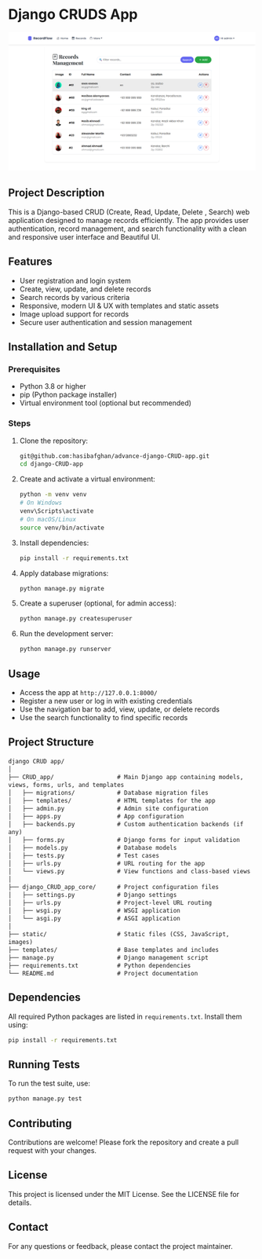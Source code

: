 # Django CRUDS App
![](static/assets/preview.png)

## Project Description
This is a Django-based CRUD (Create, Read, Update, Delete , Search) web application designed to manage records efficiently. The app provides user authentication, record management, and search functionality with a clean and responsive user interface and Beautiful UI.

## Features
- User registration and login system
- Create, view, update, and delete records
- Search records by various criteria
- Responsive, modern UI & UX with templates and static assets
- Image upload support for records
- Secure user authentication and session management

## Installation and Setup

### Prerequisites
- Python 3.8 or higher
- pip (Python package installer)
- Virtual environment tool (optional but recommended)

### Steps
1. Clone the repository:
   ```bash
   git@github.com:hasibafghan/advance-django-CRUD-app.git
   cd django-CRUD-app
   ```

2. Create and activate a virtual environment:
   ```bash
   python -m venv venv
   # On Windows
   venv\Scripts\activate
   # On macOS/Linux
   source venv/bin/activate
   ```

3. Install dependencies:
   ```bash
   pip install -r requirements.txt
   ```

4. Apply database migrations:
   ```bash
   python manage.py migrate
   ```

5. Create a superuser (optional, for admin access):
   ```bash
   python manage.py createsuperuser
   ```

6. Run the development server:
   ```bash
   python manage.py runserver
   ```

## Usage
- Access the app at `http://127.0.0.1:8000/`
- Register a new user or log in with existing credentials
- Use the navigation bar to add, view, update, or delete records
- Use the search functionality to find specific records

## Project Structure
```
django CRUD app/
│
├── CRUD_app/                  # Main Django app containing models, views, forms, urls, and templates
│   ├── migrations/            # Database migration files
│   ├── templates/             # HTML templates for the app
│   ├── admin.py               # Admin site configuration
│   ├── apps.py                # App configuration
│   ├── backends.py            # Custom authentication backends (if any)
│   ├── forms.py               # Django forms for input validation
│   ├── models.py              # Database models
│   ├── tests.py               # Test cases
│   ├── urls.py                # URL routing for the app
│   └── views.py               # View functions and class-based views
│
├── django_CRUD_app_core/      # Project configuration files
│   ├── settings.py            # Django settings
│   ├── urls.py                # Project-level URL routing
│   ├── wsgi.py                # WSGI application
│   └── asgi.py                # ASGI application
│
├── static/                    # Static files (CSS, JavaScript, images)
├── templates/                 # Base templates and includes
├── manage.py                  # Django management script
├── requirements.txt           # Python dependencies
└── README.md                  # Project documentation
```

## Dependencies
All required Python packages are listed in `requirements.txt`. Install them using:
```bash
pip install -r requirements.txt
```

## Running Tests
To run the test suite, use:
```bash
python manage.py test
```

## Contributing
Contributions are welcome! Please fork the repository and create a pull request with your changes.

## License
This project is licensed under the MIT License. See the LICENSE file for details.

## Contact
For any questions or feedback, please contact the project maintainer.

